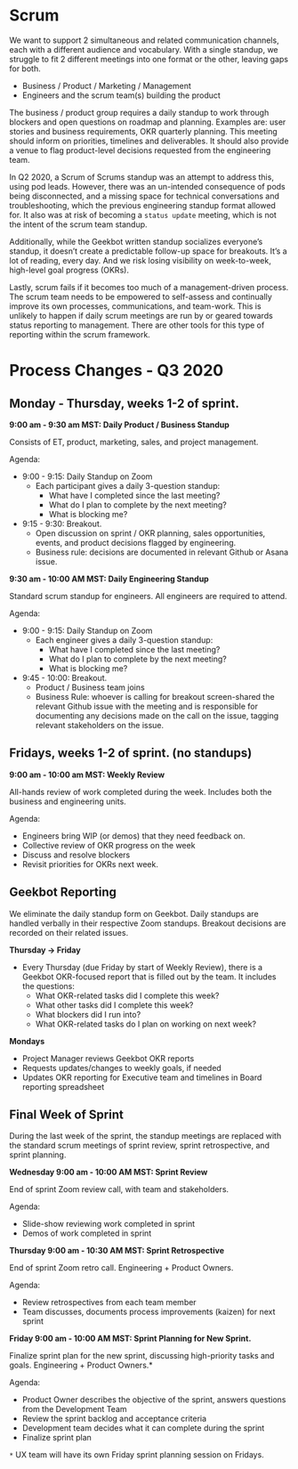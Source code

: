 # Scrum

We want to support 2 simultaneous and related communication channels, each with a different audience and vocabulary. With a single standup, we struggle to fit 2 different meetings into one format or the other, leaving gaps for both.

- Business / Product / Marketing / Management
- Engineers and the scrum team(s) building the product

The business / product group requires a daily standup to work through blockers and open questions on roadmap and planning. Examples are: user stories and business requirements, OKR quarterly planning. This meeting should inform on priorities, timelines and deliverables. It should also provide a venue to flag product-level decisions requested from the engineering team.

In Q2 2020, a Scrum of Scrums standup was an attempt to address this, using pod leads. However, there was an un-intended consequence of pods being disconnected, and a missing space for technical conversations and troubleshooting, which the previous engineering standup format allowed for. It also was at risk of becoming a `status update` meeting, which is not the intent of the scrum team standup.

Additionally, while the Geekbot written standup socializes everyone’s standup, it doesn’t create a predictable follow-up space for breakouts. It’s a lot of reading, every day. And we risk losing visibility on week-to-week, high-level goal progress (OKRs).

Lastly, scrum fails if it becomes too much of a management-driven process. The scrum team needs to be empowered to self-assess and continually improve its own processes, communications, and team-work. This is unlikely to happen if daily scrum meetings are run by or geared towards status reporting to management. There are other tools for this type of reporting within the scrum framework.

# Process Changes - Q3 2020

## Monday - Thursday, weeks 1-2 of sprint.

**9:00 am - 9:30 am MST: Daily Product / Business Standup**

Consists of ET, product, marketing, sales, and project management.

Agenda:

- 9:00 - 9:15: Daily Standup on Zoom
  - Each participant gives a daily 3-question standup:
    - What have I completed since the last meeting?
    - What do I plan to complete by the next meeting?
    - What is blocking me?
- 9:15 - 9:30: Breakout.
  - Open discussion on sprint / OKR planning, sales opportunities, events, and product decisions flagged by engineering.
  - Business rule: decisions are documented in relevant Github or Asana issue.

**9:30 am - 10:00 AM MST: Daily Engineering Standup**

Standard scrum standup for engineers. All engineers are required to attend.

Agenda:

- 9:00 - 9:15: Daily Standup on Zoom
  - Each engineer gives a daily 3-question standup:
    - What have I completed since the last meeting?
    - What do I plan to complete by the next meeting?
    - What is blocking me?
- 9:45 - 10:00: Breakout.
  - Product / Business team joins
  - Business Rule: whoever is calling for breakout screen-shared the relevant Github issue with the meeting and is responsible for documenting any decisions made on the call on the issue, tagging relevant stakeholders on the issue.

## Fridays, weeks 1-2 of sprint. (no standups)

**9:00 am - 10:00 am MST: Weekly Review**

All-hands review of work completed during the week. Includes both the business and engineering units.

Agenda:

- Engineers bring WIP (or demos) that they need feedback on. 
- Collective review of OKR progress on the week
- Discuss and resolve blockers
- Revisit priorities for OKRs next week.

## Geekbot Reporting

We eliminate the daily standup form on Geekbot. Daily standups are handled verbally in their respective Zoom standups. Breakout decisions are recorded on their related issues. 

**Thursday -> Friday**
- Every Thursday (due Friday by start of Weekly Review), there is a Geekbot OKR-focused report that is filled out by the team. It includes the questions:
  - What OKR-related tasks did I complete this week?
  - What other tasks did I complete this week?
  - What blockers did I run into?
  - What OKR-related tasks do I plan on working on next week?

**Mondays**
- Project Manager reviews Geekbot OKR reports
- Requests updates/changes to weekly goals, if needed
- Updates OKR reporting for Executive team and timelines in Board reporting spreadsheet

## Final Week of Sprint

During the last week of the sprint, the standup meetings are replaced with the standard scrum meetings of sprint review, sprint retrospective, and sprint planning.

**Wednesday 9:00 am - 10:00 AM MST: Sprint Review** 

End of sprint Zoom review call, with team and stakeholders. 

Agenda:

- Slide-show reviewing work completed in sprint
- Demos of work completed in sprint

**Thursday 9:00 am - 10:30 AM MST: Sprint Retrospective** 

End of sprint Zoom retro call. Engineering + Product Owners. 

Agenda:

- Review retrospectives from each team member
- Team discusses, documents process improvements (kaizen) for next sprint

**Friday 9:00 am - 10:00 AM MST: Sprint Planning for New Sprint.**

Finalize sprint plan for the new sprint, discussing high-priority tasks and goals. Engineering + Product Owners.*

Agenda:

- Product Owner describes the objective of the sprint, answers questions from the Development Team
- Review the sprint backlog and acceptance criteria
- Development team decides what it can complete during the sprint
- Finalize sprint plan

`*` UX team will have its own Friday sprint planning session on Fridays.
